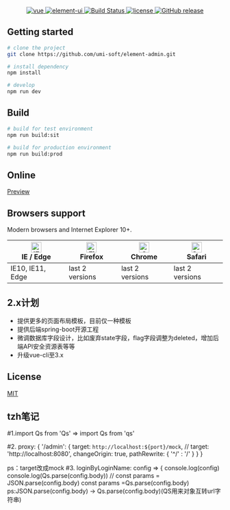 <p align="center">
  <a href="https://github.com/vuejs/vue">
    <img src="https://img.shields.io/badge/vue-2.5.17-brightgreen.svg" alt="vue">
  </a>
  <a href="https://github.com/ElemeFE/element">
    <img src="https://img.shields.io/badge/element--ui-2.4.6-brightgreen.svg" alt="element-ui">
  </a>
  <a href="https://travis-ci.org/umi-soft/element-admin" rel="nofollow">
    <img src="https://travis-ci.org/umi-soft/element-admin.svg?branch=master" alt="Build Status">
  </a>
  <a href="https://github.com/umi-soft/element-admin/blob/master/LICENSE">
    <img src="https://img.shields.io/github/license/mashape/apistatus.svg" alt="license">
  </a>
  <a href="https://github.com/umi-soft/element-admin/releases">
    <img src="https://img.shields.io/github/release/umi-soft/element-admin.svg" alt="GitHub release">
  </a>
</p>

## Getting started

```bash
# clone the project
git clone https://github.com/umi-soft/element-admin.git

# install dependency
npm install

# develop
npm run dev
```

## Build

```bash
# build for test environment
npm run build:sit

# build for production environment
npm run build:prod
```

## Online
[Preview](http://umi-soft.github.io/element-admin)

## Browsers support

Modern browsers and Internet Explorer 10+.

| [<img src="https://raw.githubusercontent.com/alrra/browser-logos/master/src/edge/edge_48x48.png" alt="IE / Edge" width="24px" height="24px" />](http://godban.github.io/browsers-support-badges/)</br>IE / Edge | [<img src="https://raw.githubusercontent.com/alrra/browser-logos/master/src/firefox/firefox_48x48.png" alt="Firefox" width="24px" height="24px" />](http://godban.github.io/browsers-support-badges/)</br>Firefox | [<img src="https://raw.githubusercontent.com/alrra/browser-logos/master/src/chrome/chrome_48x48.png" alt="Chrome" width="24px" height="24px" />](http://godban.github.io/browsers-support-badges/)</br>Chrome | [<img src="https://raw.githubusercontent.com/alrra/browser-logos/master/src/safari/safari_48x48.png" alt="Safari" width="24px" height="24px" />](http://godban.github.io/browsers-support-badges/)</br>Safari |
| --------- | --------- | --------- | --------- |
| IE10, IE11, Edge| last 2 versions| last 2 versions| last 2 versions

## 2.x计划

- 提供更多的页面布局模板，目前仅一种模板
- 提供后端spring-boot开源工程
- 微调数据库字段设计，比如废弃state字段，flag字段调整为deleted，增加后端API安全资源表等等
- 升级vue-cli至3.x

## License

[MIT](https://github.com/umi-soft/element-admin/blob/master/LICENSE)


## tzh笔记
#1.import Qs from 'Qs'  => import Qs from 'qs'

#2. proxy: {
      '/admin': {
        target: `http://localhost:${port}/mock`,
        // target: 'http://localhost:8080',
        changeOrigin: true,
        pathRewrite: {
          '^/' : '/'
        }
      }
    }
    
  ps：target改成mock
#3.  loginByLoginName: config => {
    console.log(config)
    console.log(Qs.parse(config.body))
    // const params = JSON.parse(config.body)
    const params =Qs.parse(config.body)
    ps:JSON.parse(config.body) -> Qs.parse(config.body)(QS用来对象互转url字符串)


